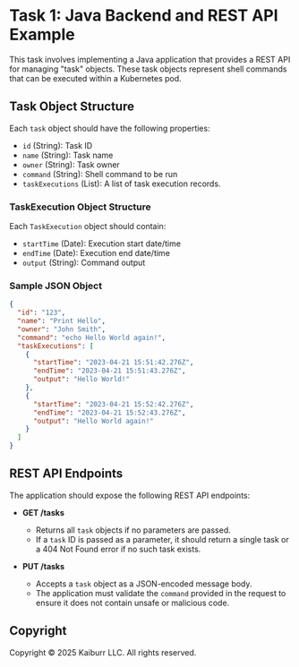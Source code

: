 # Task 1: Java Backend and REST API Example

This task involves implementing a Java application that provides a REST API for managing "task" objects. These task objects represent shell commands that can be executed within a Kubernetes pod.

## Task Object Structure

Each `task` object should have the following properties:

*   `id` (String): Task ID
*   `name` (String): Task name
*   `owner` (String): Task owner
*   `command` (String): Shell command to be run
*   `taskExecutions` (List<TaskExecution>): A list of task execution records.

### TaskExecution Object Structure

Each `TaskExecution` object should contain:

*   `startTime` (Date): Execution start date/time
*   `endTime` (Date): Execution end date/time
*   `output` (String): Command output

### Sample JSON Object

```json
{
  "id": "123",
  "name": "Print Hello",
  "owner": "John Smith",
  "command": "echo Hello World again!",
  "taskExecutions": [
    {
      "startTime": "2023-04-21 15:51:42.276Z",
      "endTime": "2023-04-21 15:51:43.276Z",
      "output": "Hello World!"
    },
    {
      "startTime": "2023-04-21 15:52:42.276Z",
      "endTime": "2023-04-21 15:52:43.276Z",
      "output": "Hello World again!"
    }
  ]
}
```

## REST API Endpoints

The application should expose the following REST API endpoints:

*   **GET /tasks**
    *   Returns all `task` objects if no parameters are passed.
    *   If a `task` ID is passed as a parameter, it should return a single task or a 404 Not Found error if no such task exists.

*   **PUT /tasks**
    *   Accepts a `task` object as a JSON-encoded message body.
    *   The application must validate the `command` provided in the request to ensure it does not contain unsafe or malicious code.

## Copyright

Copyright © 2025 Kaiburr LLC. All rights reserved.
